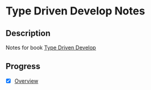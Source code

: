 # Type Driven Develop Notes

## Description

Notes for book [Type Driven Develop](https://www.manning.com/books/type-driven-development-with-idris)

## Progress

- [x] [Overview](./notes/overview.md)
